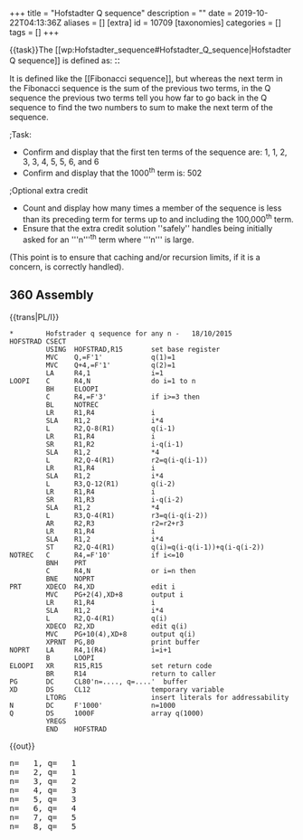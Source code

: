 +++
title = "Hofstadter Q sequence"
description = ""
date = 2019-10-22T04:13:36Z
aliases = []
[extra]
id = 10709
[taxonomies]
categories = []
tags = []
+++

{{task}}The [[wp:Hofstadter_sequence#Hofstadter_Q_sequence|Hofstadter Q sequence]] is defined as:
<big>
:: <math>\begin{align}
Q(1)&=Q(2)=1, \\
Q(n)&=Q\big(n-Q(n-1)\big)+Q\big(n-Q(n-2)\big), \quad n>2.
\end{align}</math>
</big>

It is defined like the [[Fibonacci sequence]], but whereas the next term in the Fibonacci sequence is the sum of the previous two terms, in the Q sequence the previous two terms tell you how far to go back in the Q sequence to find the two numbers to sum to make the next term of the sequence.


;Task:
* Confirm and display that the first ten terms of the sequence are: 1, 1, 2, 3, 3, 4, 5, 5, 6, and 6
* Confirm and display that the 1000<sup>th</sup> term is:   502


;Optional extra credit
* Count and display how many times a member of the sequence is less than its preceding term for terms up to and including the 100,000<sup>th</sup> term.
* Ensure that the extra credit solution   ''safely''   handles being initially asked for an '''n'''<sup>th</sup> term where   '''n'''   is large.

(This point is to ensure that caching and/or recursion limits, if it is a concern, is correctly handled).





## 360 Assembly

{{trans|PL/I}}

```360asm
*        Hofstrader q sequence for any n -   18/10/2015
HOFSTRAD CSECT
         USING  HOFSTRAD,R15       set base register
         MVC    Q,=F'1'            q(1)=1
         MVC    Q+4,=F'1'          q(2)=1
         LA     R4,1               i=1
LOOPI    C      R4,N               do i=1 to n
         BH     ELOOPI
         C      R4,=F'3'           if i>=3 then
         BL     NOTREC
         LR     R1,R4              i
         SLA    R1,2               i*4
         L      R2,Q-8(R1)         q(i-1)
         LR     R1,R4              i
         SR     R1,R2              i-q(i-1)
         SLA    R1,2               *4
         L      R2,Q-4(R1)         r2=q(i-q(i-1))
         LR     R1,R4              i
         SLA    R1,2               i*4
         L      R3,Q-12(R1)        q(i-2)
         LR     R1,R4              i
         SR     R1,R3              i-q(i-2)
         SLA    R1,2               *4
         L      R3,Q-4(R1)         r3=q(i-q(i-2))
         AR     R2,R3              r2=r2+r3
         LR     R1,R4              i
         SLA    R1,2               i*4
         ST     R2,Q-4(R1)         q(i)=q(i-q(i-1))+q(i-q(i-2))
NOTREC   C      R4,=F'10'          if i<=10
         BNH    PRT
         C      R4,N               or i=n then
         BNE    NOPRT
PRT      XDECO  R4,XD              edit i
         MVC    PG+2(4),XD+8       output i
         LR     R1,R4              i
         SLA    R1,2               i*4
         L      R2,Q-4(R1)         q(i)
         XDECO  R2,XD              edit q(i)
         MVC    PG+10(4),XD+8      output q(i)
         XPRNT  PG,80              print buffer
NOPRT    LA     R4,1(R4)           i=i+1
         B      LOOPI
ELOOPI   XR     R15,R15            set return code
         BR     R14                return to caller
PG       DC     CL80'n=...., q=....'  buffer
XD       DS     CL12               temporary variable
         LTORG                     insert literals for addressability
N        DC     F'1000'            n=1000
Q        DS     1000F              array q(1000)
         YREGS
         END    HOFSTRAD
```

{{out}}
<pre style="height:16ex">
n=   1, q=   1
n=   2, q=   1
n=   3, q=   2
n=   4, q=   3
n=   5, q=   3
n=   6, q=   4
n=   7, q=   5
n=   8, q=   5
n=   9, q=   6
n=  10, q=   6
n=1000, q= 502

```



## Ada


```Ada
with Ada.Text_IO;

procedure Hofstadter_Q_Sequence is

   type Callback is access procedure(N: Positive);

   procedure Q(First, Last: Positive; Q_Proc: Callback) is
   -- calls Q_Proc(Q(First)); Q_Proc(Q(First+1)); ... Q_Proc(Q(Last));
   -- precondition: Last > 2

      Q_Store: array(1 .. Last) of Natural := (1 => 1, 2 => 1, others => 0);
      -- "global" array to store the Q(I)
      -- if Q_Store(I)=0, we compute Q(I) and update Q_Store(I)
      -- else we already know Q(I) = Q_Store(I)

      function Q(N: Positive) return Positive is
      begin
         if Q_Store(N) = 0 then
            Q_Store(N) := Q(N - Q(N-1)) + Q(N-Q(N-2));
         end if;
         return Q_Store(N);
      end Q;

   begin
      for I in First .. Last loop
         Q_Proc(Q(I));
      end loop;
   end Q;

   procedure Print(P: Positive) is
   begin
      Ada.Text_IO.Put(Positive'Image(P));
   end Print;

   Decrease_Counter: Natural := 0;
   Previous_Value: Positive := 1;

   procedure Decrease_Count(P: Positive) is
   begin
      if P < Previous_Value then
         Decrease_Counter := Decrease_Counter + 1;
      end if;
      Previous_Value := P;
   end Decrease_Count;

begin
   Q(1, 10, Print'Access);
   -- the first ten terms of the sequence are: 1, 1, 2, 3, 3, 4, 5, 5, 6, and 6
   Ada.Text_IO.New_Line;

   Q(1000, 1000,  Print'Access);
   -- the 1000'th term is: 502
   Ada.Text_IO.New_Line;

   Q(2, 100_000, Decrease_Count'Access);
   Ada.Text_IO.Put_Line(Integer'Image(Decrease_Counter));
   -- how many times a member of the sequence is less than its preceding term
   -- for terms up to and including the 100,000'th term
end Hofstadter_Q_Sequence;
```


{{out}}

```txt
 1 1 2 3 3 4 5 5 6 6
 502
 49798
```



## ALGOL 68

{{trans|C}} Note: This specimen retains the original [[Hofstadter_Q_sequence#C|C]] coding style.
{{works with|ALGOL 68|Revision 1 - no extension to language used.}}
{{works with|ALGOL 68G|Any - tested with release [http://sourceforge.net/projects/algol68/files/algol68g/algol68g-2.3.5 algol68g-2.3.5].}}
{{wont work with|ELLA ALGOL 68|Any (with appropriate job cards) - tested with release [http://sourceforge.net/projects/algol68/files/algol68toc/algol68toc-1.8.8d/algol68toc-1.8-8d.fc9.i386.rpm/download 1.8-8d] - due to extensive use of '''format'''[ted] ''transput''.}}

'''File: Hofstadter_Q_sequence.a68'''
```algol68
#!/usr/local/bin/a68g --script #

INT n = 100000;
main:
(
        INT flip;
        [n]INT q;

        q[1] := q[2] := 1;

        FOR i FROM 3 TO n DO
                q[i] := q[i - q[i - 1]] + q[i - q[i - 2]] OD;

        FOR i TO 10 DO
                printf(($g(0)$, q[i], $b(l,x)$, i = 10)) OD;

        printf(($g(0)l$, q[1000]));

        flip := 0;
        FOR i TO n-1 DO
                flip +:= ABS (q[i] > q[i + 1]) OD;

        printf(($"flips: "g(0)l$, flip))
)
```

{{out}}

```txt

1 1 2 3 3 4 5 5 6 6
502
flips: 49798

```



## APL



```APL
∇ Q_sequence;seq;size
    size←100000
    seq←{⍵,+/⍵[(1+⍴⍵)-¯2↑⍵]}⍣(size-2)⊢1 1

    ⎕←'The first 10 terms are:', seq[⍳10]
    ⎕←'The 1000th term is:', seq[1000]
    ⎕←(+/ 2>/seq),'terms were preceded by a larger term.'
∇
```


{{out}}


```txt

The first 10 terms are: 1 1 2 3 3 4 5 5 6 6
The 1000th term is: 502
49798 terms were preceded by a larger term.

```



## AutoHotkey


```AutoHotkey
SetBatchLines, -1
Q := HofsQSeq(100000)

Loop, 10
	Out .= Q[A_Index] ", "

MsgBox, % "First ten:`t" Out "`n"
	. "1000th:`t`t" Q[1000] "`n"
	. "Flips:`t`t" Q.flips

HofsQSeq(n) {
	Q := {1: 1, 2: 1, "flips": 0}
	Loop, % n - 2 {
		i := A_Index + 2
		,	Q[i] := Q[i - Q[i - 1]] + Q[i - Q[A_Index]]
		if (Q[i] < Q[i - 1])
			Q.flips++
	}
	return Q
}
```

{{out}}

```txt
First ten:	1, 1, 2, 3, 3, 4, 5, 5, 6, 6,
1000th:		502
Flips:		49798
```



## AWK


```awk
#!/usr/bin/awk -f
BEGIN {
  N = 100000
  print "Q-sequence(1..10) : " Qsequence(10)
  Qsequence(N,Q)
  print "1000th number of Q sequence : " Q[1000]
  for (n=2; n<=N; n++) {
	if (Q[n]<Q[n-1]) NN++
  }
  print "number of Q(n)<Q(n+1) for n<=100000 : " NN
}

function Qsequence(N,Q) {
  Q[1] = 1
  Q[2] = 1
  seq = "1 1"
  for (n=3; n<=N; n++) {
    Q[n] = Q[n-Q[n-1]]+Q[n-Q[n-2]]
    seq = seq" "Q[n]
  }
  return seq
}
```



```txt
Q-sequence(1..10) : 1 1 2 3 3 4 5 5 6 6
1000th number of Q sequence : 502
number of Q(n)<Q(n+1) for n<=100000 : 49798
```



## BASIC256

{{trans|FreeBASIC}}

```BASIC256

limite = 100000
dim Q[limite+1]
cont = 0
Q[1] = 1
Q[2] = 1
for i = 3 to limite
	Q[i] = Q[i-Q[i-1]] + Q[i-Q[i-2]]
	if Q[i] < Q[i-1] then cont += 1
next i

print "Primeros 10 términos: ";
for i = 1 to 10
	print Q[i] + " ";
next i

print "Término número 1000:  "; Q[1000]
print "Términos menores que los anteriores: "; cont

```

{{out}}

```txt

Igual que la entrada de FreeBASIC.

```



## BBC BASIC


```bbcbasic
      PRINT "First 10 terms of Q = " ;
      FOR i% = 1 TO 10 : PRINT ;FNq(i%, c%) " "; : NEXT : PRINT
      PRINT "1000th term = " ; FNq(1000, c%)
      PRINT "100000th term = " ; FNq(100000, c%)
      PRINT "Term is less than preceding term " ; c% " times"
      END

      DEF FNq(n%, RETURN c%)
      LOCAL i%,q%()
      IF n% < 3 THEN = 1 ELSE IF n% = 3 THEN = 2
      DIM q%(n%)
      q%(1) = 1 : q%(2) = 1 : q%(3) = 2
      c% = 0
      FOR i% = 3 TO n%
        q%(i%) = q%(i% - q%(i%-1)) + q%(i% - q%(i%-2))
        IF q%(i%) < q%(i%-1) THEN c% += 1
      NEXT
      = q%(n%)
```

{{out}}

```txt

First 10 terms of Q = 1 1 2 3 3 4 5 5 6 6
1000th term = 502
100000th term = 48157
Term is less than preceding term 49798 times

```



## Bracmat


```bracmat
( 0:?memocells
& tbl$(memo,!memocells+1) { allocate array }
& ( Q
  =
    .   !arg:(1|2)&1
      |   !arg:>2
        & (   !arg:>!memocells:?memocells               { Array is too small. }
            & tbl$(memo,!memocells+1)        { Let array grow to needed size. }
          |                                         { Array is not too small. }
          )
        & ( !(!arg$memo):>0 { Set index to !arg. Return value at index if > 0 }
          |   Q$(!arg+-1*Q$(!arg+-1))+Q$(!arg+-1*Q$(!arg+-2))
            : ?(!arg$?memo)      { Set index to !arg. Store value just found. }
          )
  )
& 0:?i
&   whl
  ' (1+!i:~>10:?i&put$(str$(Q$!i " ")))
& put$\n
& whl'(1+!i:~>1000:?i&Q$!i)
& out$(Q$1000)
& 0:?previous:?lessThan:?i
&   whl
  ' ( 1+!i:~>100000:?i
    &   Q$!i
      : ( <!previous&1+!lessThan:?lessThan
        | ?
        )
      : ?previous
    )
& out$!lessThan
);
```

Output:

```txt
1 1 2 3 3 4 5 5 6 6
502
49798
```



## C


```c
#include <stdio.h>
#include <stdlib.h>

#define N 100000
int main()
{
	int i, flip, *q = (int*)malloc(sizeof(int) * N) - 1;

	q[1] = q[2] = 1;

	for (i = 3; i <= N; i++)
		q[i] = q[i - q[i - 1]] + q[i - q[i - 2]];

	for (i = 1; i <= 10; i++)
		printf("%d%c", q[i], i == 10 ? '\n' : ' ');

	printf("%d\n", q[1000]);

	for (flip = 0, i = 1; i < N; i++)
		flip += q[i] > q[i + 1];

	printf("flips: %d\n", flip);
	return 0;
}
```

{{out}}

```txt
1 1 2 3 3 4 5 5 6 6
502
flips: 49798

```



## C++

solution modeled after Perl solution


```cpp
#include <iostream>

int main() {
   const int size = 100000;
   int hofstadters[size] = { 1, 1 };
   for (int i = 3 ; i < size; i++)
      hofstadters[ i - 1 ] = hofstadters[ i - 1 - hofstadters[ i - 1 - 1 ]] +
                             hofstadters[ i - 1 - hofstadters[ i - 2 - 1 ]];
   std::cout << "The first 10 numbers are: ";
   for (int i = 0; i < 10; i++)
      std::cout << hofstadters[ i ] << ' ';
   std::cout << std::endl << "The 1000'th term is " << hofstadters[ 999 ] << " !" << std::endl;
   int less_than_preceding = 0;
   for (int i = 0; i < size - 1; i++)
      if (hofstadters[ i + 1 ] < hofstadters[ i ])
	     less_than_preceding++;
   std::cout << "In array of size: " << size << ", ";
   std::cout << less_than_preceding << " times a number was preceded by a greater number!" << std::endl;
   return 0;
}
```

{{out}}

```txt
The first 10 numbers are: 1 1 2 3 3 4 5 5 6 6
The 1000'th term is 502 !
In array of size: 100000, 49798 times a number was preceded by a greater number!
```



## C sharp



```C sharp
using System;
using System.Collections.Generic;

namespace HofstadterQSequence
{
    class Program
    {
        // Initialize the dictionary with the first two indices filled.
        private static readonly Dictionary<int, int> QList = new Dictionary<int, int>
                                                                 {
                                                                     {1, 1},
                                                                     {2, 1}
                                                                 };

        private static void Main()
        {
            int lessThanLast = 0;
                /* Initialize our variable that holds the number of times
                                   * a member of the sequence was less than its preceding term. */

            for (int n = 1; n <= 100000; n++)
            {
                int q = Q(n); // Get Q(n).

                if (n > 1 && QList[n - 1] > q) // If Q(n) is less than Q(n - 1),
                    lessThanLast++;            // then add to the counter.

                if (n > 10 && n != 1000) continue; /* If n is greater than 10 and not 1000,
                                                    * the rest of the code in the loop does not apply,
                                                    * and it will be skipped. */

                if (!Confirm(n, q)) // Confirm Q(n) is correct.
                    throw new Exception(string.Format("Invalid result: Q({0}) != {1}", n, q));

                Console.WriteLine("Q({0}) = {1}", n, q); // Write Q(n) to the console.
            }

            Console.WriteLine("Number of times a member of the sequence was less than its preceding term: {0}.",
                              lessThanLast);
        }

        private static bool Confirm(int n, int value)
        {
            if (n <= 10)
                return new[] {1, 1, 2, 3, 3, 4, 5, 5, 6, 6}[n - 1] == value;
            if (n == 1000)
                return 502 == value;
            throw new ArgumentException("Invalid index.", "n");
        }

        private static int Q(int n)
        {
            int q;

            if (!QList.TryGetValue(n, out q)) // Try to get Q(n) from the dictionary.
            {
                q = Q(n - Q(n - 1)) + Q(n - Q(n - 2)); // If it's not available, then calculate it.
                QList.Add(n, q); // Add it to the dictionary.
            }

            return q;
        }
    }
}
```


{{out}}

```txt
Q(1) = 1
Q(2) = 1
Q(3) = 2
Q(4) = 3
Q(5) = 3
Q(6) = 4
Q(7) = 5
Q(8) = 5
Q(9) = 6
Q(10) = 6
Q(1000) = 502
Number of times a member of the sequence was less than its preceding term: 49798.
```



## Clojure

The ''qs'' function, given the initial subsequence of Q of length ''n'', produces the initial subsequence of length ''n+1''.
The subsequences are vectors for efficient indexing.
''qfirst'' iterates ''qs'' so the nth iteration is Q{1..n].

```clojure
(defn qs [q]
  (let [n (count q)]
    (condp = n
      0 [1]
      1 [1 1]
      (conj q (+ (q (- n (q (- n 1))))
                 (q (- n (q (- n 2)))))))))

(defn qfirst [n] (-> (iterate qs []) (nth n)))

(println "first 10:" (qfirst 10))
(println "1000th:" (last (qfirst 1000)))
(println "extra credit:" (->> (qfirst 100000) (partition 2 1) (filter #(apply > %)) count))
```

{{out}}
<lang>first 10: [1 1 2 3 3 4 5 5 6 6]
1000th: 502
extra credit: 49798
```



## CoffeeScript

{{trans|JavaScript}}

```coffeescript
hofstadterQ = do ->
  memo = [ 1 ,1, 1]
  Q = (n) ->
    result = memo[n]
    if typeof result != 'number'
      result = memo[n] = Q(n - Q(n - 1)) + Q(n - Q(n - 2))
    result

# some results:
console.log 'Q(' + i + ') = ' + hofstadterQ(i) for i in [1..10]
console.log 'Q(1000) = ' + hofstadterQ(1000)
```

{{out}}

```txt
Q(1) = 1
Q(2) = 1
Q(3) = 2
Q(4) = 3
Q(5) = 3
Q(6) = 4
Q(7) = 5
Q(8) = 5
Q(9) = 6
Q(10) = 6
Q(1000) = 502
```



## Common Lisp


```lisp
(defparameter *mm* (make-hash-table :test #'equal))

;;; generic memoization macro
(defmacro defun-memoize (f (&rest args) &body body)
  (defmacro hash () `(gethash (cons ',f (list ,@args)) *mm*))
  (let ((h (gensym)))
    `(defun ,f (,@args)
       (let ((,h (hash)))
	 (if ,h ,h
	   (setf (hash) (progn ,@body)))))))

;;; def q
(defun-memoize q (n)
  (if (<= n 2) 1
    (+ (q (- n (q (- n 1))))
       (q (- n (q (- n 2)))))))

;;; test
(format t "First of Q: ~a~%Q(1000): ~a~%Bumps up to 100000: ~a~%"
	(loop for i from 1 to 10 collect (q i))
	(q 1000)
	(loop with c = 0 with last-q = (q 1)
	      for i from 2 to 100000
	      do (let ((next-q (q i)))
		   (if (< next-q last-q) (incf c))
		   (setf last-q next-q))
	      finally (return c)))
```

{{out}}

```txt
First of Q: (1 1 2 3 3 4 5 5 6 6)
Q(1000): 502
Bumps up to 100000: 49798
```


Although the above definition of <code>q</code> is more general, for this specific problem the following is faster:
```lisp
(let ((cc (make-array 3 :element-type 'integer
		        :initial-element 1
			:adjustable t
			:fill-pointer 3)))
      (defun q (n)
	(when (>= n (length cc))
	  (loop for i from (length cc) below n do (q i))
	  (vector-push-extend
	    (+ (aref cc (- n (aref cc (- n 1))))
	       (aref cc (- n (aref cc (- n 2)))))
	    cc))
	(aref cc n)))
```



## D


```d
import std.stdio, std.algorithm, std.functional, std.range;

int Q(in int n) nothrow
in {
    assert(n > 0);
} body {
    alias mQ = memoize!Q;
    if (n == 1 || n == 2)
        return 1;
    else
        return mQ(n - mQ(n - 1)) + mQ(n - mQ(n - 2));
}

void main() {
    writeln("Q(n) for n = [1..10] is: ", iota(1, 11).map!Q);
    writeln("Q(1000) = ", Q(1000));
    writefln("Q(i) is less than Q(i-1) for i [2..100_000] %d times.",
             iota(2, 100_001).count!(i => Q(i) < Q(i - 1)));
}

```

{{out}}

```txt
Q(n) for n = [1..10] is: [1, 1, 2, 3, 3, 4, 5, 5, 6, 6]
Q(1000) = 502
Q(i) is less than Q(i-1) for i [2..100_000] 49798 times.

```



### Faster Version

{{trans|Python}}
Same output.

```d
import std.stdio, std.algorithm, std.range, std.array;

uint Q(in int n) nothrow
in {
    assert(n > 0);
} body {
    __gshared static Appender!(int[]) s = [0, 1, 1];

    foreach (immutable i; s.data.length .. n + 1)
        s ~= s.data[i - s.data[i - 1]] + s.data[i - s.data[i - 2]];
    return s.data[n];
}

void main() {
    writeln("Q(n) for n = [1..10] is: ", iota(1, 11).map!Q);
    writeln("Q(1000) = ", Q(1000));
    writefln("Q(i) is less than Q(i-1) for i [2..100_000] %d times.",
             iota(2, 100_001).count!(i => Q(i) < Q(i - 1)));
}

```



### Even Faster Version

This code is here to show that you don't have to use all fancy features of D. Straightforward simple code is often clearer, and faster.


```d

import std.stdio;

int[100_000] Q;

void main() {
	Q[0] = 1;
	Q[1] = 1;

	for (int i = 2; i < 100_000; i++)
	{
		Q[i] = Q[i - Q[i - 1]] + Q[i - Q[i - 2]];
	}

	write("Q(1..10) : ");
	for (int i = 0; i < 10; i++)
	{
		write(" ", Q[i]);
	}
	writeln;

	write("Q(1000) : ");
	writeln(Q[999]);

	int lt = 0;
	for (int i = 1; i < 100_000; i++)
	{
		if( Q[i-1] > Q[i] ) lt++;
	}

	writefln("Q(i) is less than Q(i-1) for i [2..100_000] %d times.", lt);
}

```



## Dart

Naive version using only recursion (Q(1000) fails due to browser script runtime restrictions)

```dart
int Q(int n) => n>2 ? Q(n-Q(n-1))+Q(n-Q(n-2)) : 1;

main() {
  for(int i=1;i<=10;i++) {
    print("Q($i)=${Q(i)}");
  }
  print("Q(1000)=${Q(1000)}");
}
```


Version featuring caching.

```dart
class Q {
  Map<int,int> _table;

  Q() {
    _table=new Map<int,int>();
    _table[1]=1;
    _table[2]=1;
  }

  int q(int n) {
    // if the cache is not filled until n-1, fill it starting with the lowest entries first
    // this avoids doing a recursion from n to 2 (e.g. if you call q(1000000) first)
    // this doesn't happen in the  tasks calls since the cache is filled ascending
    if(_table[n-1]==null) {
      for(int i=_table.length;i<n;i++) {
		q(i);
	  }
    }
    if(_table[n]==null) {
      _table[n]=q(n-q(n-1))+q(n-q(n-2));
    }

    return _table[n];
  }
}

main() {
  Q q=new Q();

  for(int i=1;i<=10;i++) {
    print("Q($i)=${q.q(i)}");
  }
  print("Q(1000)=${q.q(1000)}");

  int count=0;
  for(int i=2;i<=100000;i++) {
    if(q.q(i)<q.q(i-1)) {
      count++;
    }
  }
  print("value is smaller than previous $count times");
}
```

{{out}}

```txt
Q(1)=1
Q(2)=1
Q(3)=2
Q(4)=3
Q(5)=3
Q(6)=4
Q(7)=5
Q(8)=5
Q(9)=6
Q(10)=6
Q(1000)=502
value is smaller than previous 49798 times
```


If the maximum number is known, filling an array is probably the fastest solution.

```dart
main() {
  List<int> q=new List<int>(100001);
  q[1]=q[2]=1;

  int count=0;
  for(int i=3;i<q.length;i++) {
    q[i]=q[i-q[i-1]]+q[i-q[i-2]];
    if(q[i]<q[i-1]) {
      count++;
    }
  }
  for(int i=1;i<=10;i++) {
    print("Q($i)=${q[i]}");
  }
  print("Q(1000)=${q[1000]}");
  print("value is smaller than previous $count times");
}
```



## EchoLisp


```scheme

(define RECURSE_BUMP 500) ;; minimum of chrome:500 safari:1000 firefox:2000

;; count flips
(define (flips N)
	(for/sum ((n (in-range 2 (1+ N))))
	#:when (< (Q n) (Q (1- n)))  1))

(cache-size 120000)
(define (Q n)
	;; prevent browser stack overflow at low-cost
	(when (zero? (modulo n RECURSE_BUMP)) (for ((i (in-range 0 n RECURSE_BUMP ))) (Q i)))
	(+ (Q (- n (Q (1- n)))) (Q (- n (Q (- n 2))))))
(remember 'Q #(1 1 1)) ;; memoize and init


;; first call : check stack OK
(Q 100000) → 48157

(for ((i 11)) (write (Q i)))
1 1 1 2 3 3 4 5 5 6 6

(Q 1000)  → 502
(flips 100000) → 49798

```



## Eiffel


```Eiffel

class
	APPLICATION

create
	make

feature

	make
			-- Test output of the feature hofstadter_q_sequence.
		local
			count, i: INTEGER
			test: ARRAY [INTEGER]
		do
			io.put_string ("%NFirst ten numbers: %N")
			test := hofstadter_q_sequence (10)
			across
				test as ar
			loop
				io.put_string (ar.item.out + "%T")
			end
			test := hofstadter_q_sequence (100000)
			io.put_string ("1000th:%N")
			io.put_integer (test [1000])
			io.put_string ("%NNumber of Flips:%N")
			from
				i := 2
			until
				i > 100000
			loop
				if test [i] < test [i - 1] then
					count := count + 1
				end
				i := i + 1
			end
			io.put_integer (count)
		end

	hofstadter_q_sequence (lim: INTEGER): ARRAY [INTEGER]
			-- Hofstadter Q Sequence up to 'lim'.
		require
			lim_positive: lim > 0
		local
			q: ARRAY [INTEGER]
			i: INTEGER
		do
			create Result.make_filled (1, 1, lim)
			Result [1] := 1
			Result [2] := 1
			from
				i := 3
			until
				i > lim
			loop
				Result [i] := Result [i - Result [i - 1]] + Result [i - Result [i - 2]]
				i := i + 1
			end
		end

end


```

{{out}}

```txt

First ten numbers:
1 1 2 3 3 4 5 5 6 6
1000th:
502
Number of Flips:
49798

```



## Elixir

{{trans|Erlang}}
changed collection (Erlang array => Map)

```elixir
defmodule Hofstadter do
  defp flip(v2, v1) when v1 > v2, do: 1
  defp flip(_v2, _v1), do: 0

  defp list_terms(max, n, acc), do: Enum.map_join(n..max, ", ", &acc[&1])

  defp hofstadter(n, n, acc, flips) do
    IO.puts "The first ten terms are: #{list_terms(10, 1, acc)}"
    IO.puts "The 1000'th term is #{acc[1000]}"
    IO.puts "Number of flips: #{flips}"
  end
  defp hofstadter(max, n, acc, flips) do
    qn1 = acc[n-1]
    qn = acc[n - qn1] + acc[n - acc[n-2]]
    hofstadter(max, n+1, Map.put(acc, n, qn), flips + flip(qn, qn1))
  end

  def main(max \\ 100_000) do
    acc = %{1 => 1, 2 => 1}
    hofstadter(max+1, 3, acc, 0)
  end
end

Hofstadter.main
```


{{out}}

```txt

The first ten terms are: 1, 1, 2, 3, 3, 4, 5, 5, 6, 6
The 1000'th term is 502
Number of flips: 49798

```



## Erlang


```erlang
%% @author Jan Willem Luiten <jwl@secondmove.com>
%% Hofstadter Q Sequence for Rosetta Code

-module(hofstadter).
-export([main/0]).
-define(MAX, 100000).

flip(V2, V1) when V1 > V2 -> 1;
flip(_V2, _V1) -> 0.

list_terms(N, N, Acc) ->
	io:format("~w~n", [array:get(N, Acc)]);
list_terms(Max, N, Acc) ->
	io:format("~w, ", [array:get(N, Acc)]),
	list_terms(Max, N+1, Acc).

hofstadter(N, N, Acc, Flips) ->
	io:format("The first ten terms are: "),
	list_terms(9, 0, Acc),
	io:format("The 1000'th term is ~w~n", [array:get(999, Acc)]),
	io:format("Number of flips: ~w~n", [Flips]);
hofstadter(Max, N, Acc, Flips) ->
	Qn1 = array:get(N-1, Acc),
	Qn = array:get(N - Qn1, Acc) + array:get(N - array:get(N-2, Acc), Acc),
	hofstadter(Max, N+1, array:set(N, Qn, Acc), Flips + flip(Qn, Qn1)).

main() ->
	Tmp = array:set(0, 1, array:new(?MAX)),
	Acc = array:set(1, 1, Tmp),
	hofstadter(?MAX, 2, Acc, 0).

```

{{out}}

```txt

The first ten terms are: 1, 1, 2, 3, 3, 4, 5, 5, 6, 6
The 1000'th term is 502
Number of flips: 49798

```



## ERRE

{{output|ERRE}}

```ERRE

PROGRAM HOFSTADER_Q

!
! for rosettacode.org
!

DIM Q%[10000]

PROCEDURE QSEQUENCE(Q,FLAG%->SEQ$)
! if FLAG% is true accumulate sequence in SEQ$
! (attention to string var lenght=255)
! otherwise calculate values in Q%[] only

  LOCAL N
  Q%[1]=1
  Q%[2]=1
  SEQ$="1 1"
  IF NOT FLAG% THEN Q=NUM END IF
  FOR N=3 TO Q DO
    Q%[N]=Q%[N-Q%[N-1]]+Q%[N-Q%[N-2]]
    IF FLAG% THEN SEQ$=SEQ$+STR$(Q%[N]) END IF
  END FOR
END PROCEDURE

BEGIN
  NUM=10000
  QSEQUENCE(10,TRUE->SEQ$)
  PRINT("Q-sequence(1..10) : ";SEQ$)
  QSEQUENCE(1000,FALSE->SEQ$)
  PRINT("1000th number of Q sequence : ";Q%[1000])
  FOR N=2 TO NUM DO
    IF Q%[N]<Q%[N-1] THEN NN+=1 END IF
  END FOR
  PRINT("Number of Q(n)<Q(n+1) for n<=10000 : ";NN)
END PROGRAM

```

Note: The extra credit was limited to 10000 because memory addressable range is limited to 64K.
If you want to implement extra credit for 100,000 you must use external file for array Q%[].

=={{header|F_Sharp|F#}}==

```fsharp
let memoize f =
    let cache = System.Collections.Generic.Dictionary<_,_>()
    fun x ->
        match cache.TryGetValue(x) with
        | (true, v) -> v
        | (_, _) ->
            let v = f x
            cache.[x] <- v
            v

let rec q = memoize (fun i ->
    if i < 3I then 1I
    else q (i - q (i - 1I)) + q (i - q(i - 2I)))

printf "q(1 .. 10) ="; List.iter (q >> (printf " %A")) [1I .. 10I]
printfn ""
printfn "q(1000) = %A" (q 1000I)
printfn "descents(100000) = %A" (Seq.sum  (Seq.init 100000 (fun i -> if q(bigint(i)) > q(bigint(i+1)) then 1 else 0)))
```

{{out}}

```txt
q(1 .. 10) = 1 1 2 3 3 4 5 5 6 6
q(1000) = 502
descents(100000) = 49798
```



## Factor

We define a method next that takes a sequence of the first n Q values and appends the next one to it. Then we perform it 1000 times on <code>{ 1 1 }</code> and show the first 10 and 999th (because the list is zero-indexed) elements.

```factor
( scratchpad ) : next ( seq -- newseq )
dup 2 tail* over length [ swap - ] curry map
[ dupd swap nth ] map 0 [ + ] reduce suffix ;

( scratchpad ) { 1 1 } 1000 [ next ] times  dup 10 head .  999 swap nth .
{ 1 1 2 3 3 4 5 5 6 6 }
502
```


=={{header|Fōrmulæ}}==

In [https://wiki.formulae.org/Hofstadter_Q_sequence this] page you can see the solution of this task.

Fōrmulæ programs are not textual, visualization/edition of programs is done showing/manipulating structures but not text ([http://wiki.formulae.org/Editing_F%C5%8Drmul%C3%A6_expressions more info]). Moreover, there can be multiple visual representations of the same program. Even though it is possible to have textual representation &mdash;i.e. XML, JSON&mdash; they are intended for transportation effects more than visualization and edition.

The option to show Fōrmulæ programs and their results is showing images. Unfortunately images cannot be uploaded in Rosetta Code.


## Fortran

The latter-day function COUNT(''logical expression'') could easily be replaced by a simple test-and-count in the DO-loop preparing the array. One hopes that the compiler produces sensible code rather than creating an auxiliary array of boolean results then counting the ''true'' values. Rather more clunky is the need to employ odd structure for the input loop so as to handle possible bad input (text, rather than a valid number, for example) and who knows, end-of-file might happen also.


```Fortran

Calculate the Hofstadter Q-sequence, using a big array rather than recursion.
      INTEGER ENUFF
      PARAMETER (ENUFF = 100000)
      INTEGER Q(ENUFF)	!Lots of memory these days.

      Q(1) = 1		!Initial values as per the definition.
      Q(2) = 1
      Q(3:) = -123456789!This will surely cause trouble!
      DO I = 3,ENUFF	!For values beyond the second,
        Q(I) = Q(I - Q(I - 1)) + Q(I - Q(I - 2))	!Reach back according to the last two values.
      END DO
Cast forth results as per the specification.
      WRITE (6,1) Q(1:10)		!Should be 1 1 2 3 3 4 5 5 6 6...
    1 FORMAT ("First ten values:",10I2)	!Known to be one-digit numbers.
      WRITE (6,*) "Q(1000) =",Q(1000)	!Should be 502.
      WRITE (6,3) ENUFF,COUNT(Q(2:ENUFF) < Q(1:ENUFF - 1))	!Please don't create a temporary array!
    3 FORMAT ("Count of those elements 2:",I0,
     1 " which are less than their predecessor: ",I0)	!Should be 49798.
Curry favour by allowing enquiries.
   10 WRITE (6,11) ENUFF
   11 FORMAT ("Nominate an index (in 1:",I0,"): ",$)	!Obviously, the $ says don't start a new line.
      READ (5,*,END = 999, ERR = 999) I	!Ask for a number, with precautions.
      IF (I.GT.0 .AND. I.LE.ENUFF) THEN	!A good number, but, within range?
        WRITE (6,12) I,Q(I)		!Yes. Reveal the requested value.
   12   FORMAT ("Q(",I0,") = ",I0)	!This should do.
        GO TO 10			!And ask again.
      END IF		! WHILE read(5,*) i & i > 0 & i < enuff DO write(6,*) "Q(",i,")=",Q(i);
Closedown.
  999 WRITE (6,*) "Bye."
      END

```


Output:

```txt

First ten values: 1 1 2 3 3 4 5 5 6 6
 Q(1000) =         502
Count of those elements 2:100000 which are less than their predecessor: 49798
Nominate an index (in 1:100000): 100000
Q(100000) = 48157
Nominate an index (in 1:100000): 0
 Bye.

```



## FreeBASIC


```freebasic

Const limite = 100000

Dim As Long Q(limite), i, cont = 0

Q(1) = 1
Q(2) = 1
For i = 3 To limite
    Q(i) = Q(i-Q(i-1)) + Q(i-Q(i-2))
    If Q(i) < Q(i-1) Then cont += 1
Next i

Print "Primeros 10 terminos:  ";
For i = 1 To 10
    Print Q(i) &" ";
Next i
Print

Print "Termino numero 1000:  "; Q(1000)

Print "Terminos menores que los anteriores: " &cont
End

```

{{out}}

```txt

Primeros 10 terminos:  1 1 2 3 3 4 5 5 6 6
Termino numero 1000:   502
Terminos menores que los anteriores: 49798

```



## Go

Sure there are ways that run faster or handle larger numbers; for the task though, maps and recursion work just fine.

```go
package main

import "fmt"

var m map[int]int

func initMap() {
    m = make(map[int]int)
    m[1] = 1
    m[2] = 1
}

func q(n int) (r int) {
    if r = m[n]; r == 0 {
        r = q(n-q(n-1)) + q(n-q(n-2))
        m[n] = r
    }
    return
}

func main() {
    initMap()
    // task
    for n := 1; n <= 10; n++ {
        showQ(n)
    }
    // task
    showQ(1000)
    // extra credit
    count, p := 0, 1
    for n := 2; n <= 1e5; n++ {
        qn := q(n)
        if qn < p {
            count++
        }
        p = qn
    }
    fmt.Println("count:", count)
    // extra credit
    initMap()
    showQ(1e6)
}

func showQ(n int) {
    fmt.Printf("Q(%d) = %d\n", n, q(n))
}
```

{{out}}

```txt

Q(1) = 1
Q(2) = 1
Q(3) = 2
Q(4) = 3
Q(5) = 3
Q(6) = 4
Q(7) = 5
Q(8) = 5
Q(9) = 6
Q(10) = 6
Q(1000) = 502
count: 49798
Q(1000000) = 512066

```



## Haskell


The basic task:


```Haskell
qSequence = tail qq where
  qq = 0 : 1 : 1 : map g [3..]
  g n = qq !! (n - qq !! (n-1)) + qq !! (n - qq !! (n-2))

-- Output:
*Main> (take 10 qSequence, qSequence !! (1000-1))
([1,1,2,3,3,4,5,5,6,6],502)
(0.00 secs, 525044 bytes)
```


Extra credit task:


```Haskell
import Data.Array

qSequence n = arr
  where
     arr = listArray (1,n) $ 1:1: map g [3..n]
     g i = arr!(i - arr!(i-1)) +
           arr!(i - arr!(i-2))

gradualth m k arr                         -- gradually precalculate m-th item
        | m <= v = pre `seq` arr!m        --   in steps of k
  where                                   --     to prevent STACK OVERFLOW
    pre = foldl1 (\a b-> a `seq` arr!b) [u,u+k..m]
    (u,v) = bounds arr

qSeqTest m n = let arr = qSequence $ max m n in
  ( take 10 . elems  $ arr                       -- 10 first items
  , gradualth m 10000 $ arr                      -- m-th item
  , length . filter (> 0)                       -- reversals in n items
     . _S (zipWith (-)) tail . take n . elems $ arr )

_S f g x = f x (g x)
```


{{out}}

```Haskell>Prelude Main
 qSeqTest 1000 100000    -- reversals in 100,000
([1,1,2,3,3,4,5,5,6,6],502,49798)
(0.09 secs, 18879708 bytes)

Prelude Main> qSeqTest 1000000 100000   -- 1,000,000-th item
([1,1,2,3,3,4,5,5,6,6],512066,49798)
(2.80 secs, 87559640 bytes)
```


Using a list (more or less) seemlessly backed up by a double resizing array:

```haskell
q = qq (listArray (1,2) [1,1]) 1 where
    qq ar n    = (arr!n) : qq arr (n+1) where
        l = snd (bounds ar)
        step n =arr!(n - (fromIntegral (arr!(n - 1)))) +
            arr!(n - (fromIntegral (arr!(n - 2))))
        arr :: Array Int Integer
        arr | n <= l = ar
            | otherwise = listArray (1, l*2)$
                ([ar!i | i <- [1..l]] ++
                 [step i | i <- [l+1..l*2]])

main = do
    putStr("first 10: "); print (take 10 q)
    putStr("1000-th:  "); print (q !! 999)
    putStr("flips: ")
    print $ length $ filter id $ take 100000 (zipWith (>) q (tail q))
```

{{out}}

```txt

first 10: [1,1,2,3,3,4,5,5,6,6]
1000-th:  502
flips: 49798

```


List backed up by a list of arrays, with nominal constant lookup time.  ''Somehow'' faster than the previous method.

```haskell
import Data.Array
import Data.Int (Int64)

q = qq [listArray (1,2) [1,1]] 1 where
    qq a n = seek aa n : qq aa (1 + n) where
        aa  | n <= l = a
            | otherwise = listArray (l+1,l*2) (take l $ drop 2 lst):a
            where
            l = snd (bounds $ head a)
            lst = seek a (l-1):seek a l:(ext lst (l+1))
            ext (q1:q2:qs) i = (g (i-q2) + g (i-q1)):ext (q2:qs) (1+i)
            g = seek aa
        seek (ar:ars) n
            | n >= fst (bounds ar) = ar ! n
            | otherwise = seek ars n

-- Only a perf test. Task can be done exactly the same as above
main = print $ sum qqq
    where
        qqq :: [Int64]
        qqq = map fromIntegral $ take 3000000 q
```


=={{header|Icon}} and {{header|Unicon}}==

```Icon
link printf

procedure main()

V := [1, 1, 2, 3, 3, 4, 5, 5, 6, 6]
every i := 1 to *V do
   if Q(i) ~= V[i] then stop("Assertion failure for position ",i)
printf("Q(1 to %d) - verified.\n",*V)

q := Q(n := 1000)
v := 502
printf("Q[%d]=%d - %s.\n",n,v,if q = v then "verified" else "failed")

invcount := 0
every i := 2 to (n := 100000) do
   if Q(i) < Q(i-1) then {
      printf("Q(%d)=%d < Q(%d)=%d\n",i,Q(i),i-1,Q(i-1))
      invcount +:= 1
      }
printf("There were %d inversions in Q up to %d\n",invcount,n)
end



procedure Q(n) #: Hofstader Q sequence
static S
initial S := [1,1]

if q := S[n] then return q
else {
   q := Q(n - Q(n - 1)) + Q(n - Q(n - 2))
   if *S = n - 1 then {
      put(S,q)
      return q
      }
   else
      runerr(500,n)
   }
end
```


{{libheader|Icon Programming Library}}
[http://www.cs.arizona.edu/icon/library/src/procs/printf.icn printf.icn provides formatting]

{{out}}

```txt
Q(1 to 10) - verified.
Q[1000]=502 - verified.
Q(16)=9 < Q(15)=10
Q(25)=14 < Q(24)=16
Q(32)=17 < Q(31)=20
Q(36)=19 < Q(35)=21
...
Q(99996)=48252 < Q(99995)=50276
Q(99999)=48456 < Q(99998)=50901
Q(100000)=48157 < Q(99999)=48456
There were 49798 inversions in Q up to 100000
```


=={{header|IS-BASIC}}==
<lang IS-BASIC>100 PROGRAM "QSequen.bas"
110 LET LIMIT=1000
120 NUMERIC Q(1 TO LIMIT)
130 LET Q(1),Q(2)=1
140 FOR I=3 TO LIMIT
150   LET Q(I)=Q(I-Q(I-1))+Q(I-Q(I-2))
160 NEXT
170 PRINT "First 10 terms:"
180 FOR I=1 TO 10
190   PRINT Q(I);
200 NEXT
210 PRINT :PRINT "Term 1000:";Q(1000)
```



## J

'''Solution''' (''bottom-up''):
```j
   Qs=:0 1 1
   Q=: verb define
     n=. >./,y
     while. n>:#Qs do.
       Qs=: Qs,+/(-_2{.Qs){Qs
     end.
     y{Qs
)
```


'''Solution''' (''top-down''):
```j
   Q=: 1:`(+&$:/@:- $:@-& 1 2)@.(>&2)"0 M.
```


'''Example''':
```j
   Q 1+i.10
1 1 2 3 3 4 5 5 6 6
   Q 1000
502
   +/2>/\ Q 1+i.100000
49798
```


'''Note''': The bottom-up solution uses iteration and doesn't risk failure due to recursion limits or cache overflows.  The top-down solution uses recursion, and likely hews closer to the spirit of the task.  While this latter uses memoization/caching, at some point it will still hit a recursion limit (depends on the environment; in mine, it barfs at N=4402).  We use the bottom up version for the extra credit part of this task (the expression which compares adjacent numbers and gave us the result 49798).

It happens to be that the bottom-up version is written in the "explicit" style of code and the top-down version is written in the "tacit" (aka "point-free") style.  This is incidental and it's possible to write bottom-up tacitly and/or top-down explicitly.

The top-down version may be interesting as an example of algebraic factorization of code: taking advantage of some unique function composition operations in J, it manages to only mention <tt>$:</tt> (aka recursion aka "Q") twice.


## Java

[[Category:Memoization]]{{works with|Java|1.5+}}
This example also counts the number of times each n is used as an argument up to 100000 and reports the one that was used the most.

```java5
import java.util.HashMap;
import java.util.Map;

public class HofQ {
	private static Map<Integer, Integer> q = new HashMap<Integer, Integer>(){{
		put(1, 1);
		put(2, 1);
	}};

	private static int[] nUses = new int[100001];//not part of the task

	public static int Q(int n){
		nUses[n]++;//not part of the task
		if(q.containsKey(n)){
			return q.get(n);
		}
		int ans = Q(n - Q(n - 1)) + Q(n - Q(n - 2));
		q.put(n, ans);
		return ans;
	}

	public static void main(String[] args){
		for(int i = 1; i <= 10; i++){
			System.out.println("Q(" + i + ") = " + Q(i));
		}
		int last = 6;//value for Q(10)
		int count = 0;
		for(int i = 11; i <= 100000; i++){
			int curr = Q(i);
			if(curr < last) count++;
			last = curr;
			if(i == 1000) System.out.println("Q(1000) = " + curr);
		}
		System.out.println("Q(i) is less than Q(i-1) for i <= 100000 " + count + " times");

		//Optional stuff below here
		int maxUses = 0, maxN = 0;
		for(int i = 1; i<nUses.length;i++){
			if(nUses[i] > maxUses){
				maxUses = nUses[i];
				maxN = i;
			}
		}
		System.out.println("Q(" + maxN + ") was called the most with " + maxUses + " calls");
	}
}
```

{{out}}

```txt
Q(1) = 1
Q(2) = 1
Q(3) = 2
Q(4) = 3
Q(5) = 3
Q(6) = 4
Q(7) = 5
Q(8) = 5
Q(9) = 6
Q(10) = 6
Q(1000) = 502
Q(i) is less than Q(i-1) for i <= 100000 49798 times
Q(44710) was called the most with 19 calls
```



## JavaScript


### ES5

Based on memoization example from 'JavaScript: The Good Parts'.

```JavaScript
var hofstadterQ = function() {
   var memo = [1,1,1];
   var Q    = function (n) {
      var result = memo[n];
      if (typeof result !== 'number') {
         result  = Q(n - Q(n-1)) + Q(n - Q(n-2));
         memo[n] = result;
      }
      return result;
   };
   return Q;
}();

for (var i = 1; i <=10; i += 1) {
   console.log('Q('+ i +') = ' + hofstadterQ(i));
}

console.log('Q(1000) = ' + hofstadterQ(1000));

```

{{out}}

```txt

Q(1) = 1
Q(2) = 1
Q(3) = 2
Q(4) = 3
Q(5) = 3
Q(6) = 4
Q(7) = 5
Q(8) = 5
Q(9) = 6
Q(10) = 6
Q(1000) = 502
```




### ES6

Memoising with the accumulator of a fold

```JavaScript
(() => {
    'use strict';

    // hofQSeq :: Int -> [Int]
    const hofQSeq = x =>
        x > 2 ? tail(foldl((Q, n) =>
            n < 3 ? Q : Q.concat(
                Q[n - Q[n - 1]] + Q[n - Q[n - 2]]
            ), [0, 1, 1],
            range(1, x))) : (x > 0 ? take(x, [1, 1]) : undefined);


    // GENERIC FUNCTIONS -------------------------------------------

    // foldl :: (b -> a -> b) -> b -> [a] -> b
    const foldl = (f, a, xs) => xs.reduce(f, a),

        // range :: Int -> Int -> [Int]
        range = (m, n) =>
            Array.from({
                length: Math.floor(n - m) + 1
            }, (_, i) => m + i),

        // tail :: [a] -> [a]
        tail = xs => xs.length ? xs.slice(1) : undefined,

        // last :: [a] -> a
        last = xs => xs.length ? xs.slice(-1)[0] : undefined,

        // Int -> [a] -> [a]
        take = (n, xs) => xs.slice(0, n);

    // TEST --------------------------------------------------------
    return {
        firstTen: hofQSeq(10),
        thousandth: last(hofQSeq(1000)),
        'Q<Q-1UpTo10E5': hofQSeq(100000)
            .reduce((a, x, i, xs) => x < xs[i - 1] ? a + 1 : a, 0)
    };
})();
```


{{Out}}

```JavaScript
{"firstTen":[1, 1, 2, 3, 3, 4, 5, 5, 6, 6],
 "thousandth":502,
 "Q<Q-1UpTo10E5":49798}
```



## jq

For the tasks related to evaluating Q(n) directy, a recursive implementation is used, firstly because the task requirements refer to "recursion limits", and secondly to demonstrate one way to handle a cache in a functional language.  To count the number of inversions, a non-recursive approach is used as it is faster and scales linearly.

For simplicity, we also define Q(0) = 1, so that the defining
formula also holds for n == 2, and so that we can cache Q(n) at the
n-th position of an array with index origin 0.

```jq

# For n>=2, Q(n) = Q(n - Q(n-1)) + Q(n - Q(n-2))
def Q:
  def Q(n):
    n as $n
    | (if . == null then [1,1,1] else . end) as $q
    | if $q[$n] != null then $q
      else
        $q | Q($n-1) as $q1
        | $q1 | Q($n-2) as $q2
        | $q2 | Q($n - $q2[$n - 1]) as $q3   # Q(n - Q(n-1))
        | $q3 | Q($n - $q3[$n - 2]) as $q4   # Q(n - Q(n-2))
        | ($q4[$n - $q4[$n-1]] + $q4[$n - $q4[$n -2]]) as $ans
        | $q4 | setpath( [$n]; $ans)
      end ;

  . as $n | null | Q($n) | .[$n];

# count the number of times Q(i) > Q(i+1) for 0 < i < n
def flips(n):
  (reduce range(3; n) as $n
    ([1,1,1]; . + [ .[$n - .[$n-1]] + .[$n - .[$n - 2 ]] ] )) as $q
  | reduce range(0; n) as $i
      (0; . + (if $q[$i] > $q[$i + 1] then 1 else 0 end)) ;

# The three tasks:
((range(0;11), 1000) | "Q(\(.)) = \( . | Q)"),

(100000 | "flips(\(.)) = \(flips(.))")
```


### Transcript


```bash

$ uname -a
Darwin Mac-mini 13.3.0 Darwin Kernel Version 13.3.0: Tue Jun  3 21:27:35 PDT 2014; root:xnu-2422.110.17~1/RELEASE_X86_64 x86_64
$ time jq -r -n -f hofstadter.jq
Q(0) = 1
Q(1) = 1
Q(2) = 1
Q(3) = 2
Q(4) = 3
Q(5) = 3
Q(6) = 4
Q(7) = 5
Q(8) = 5
Q(9) = 6
Q(10) = 6
Q(1000) = 502
flips(100000) = 49798

real	0m0.562s
user	0m0.541s
sys	0m0.011s
```



## Julia

The following implementation accepts an argument that is a single integer, an array of integers, or a range:

```julia
function hofstQseq(n, typerst::Type=Int)
    nmax = maximum(n)
    r = Vector{typerst}(nmax)
    r[1] = 1
    if nmax ≥ 2 r[2] = 1 end
    for i in 3:nmax
        r[i] = r[i - r[i - 1]] + r[i - r[i - 2]]
    end
    return r[n]
end

println("First ten elements of sequence: ", join(hofstQseq(1:10), ", "))
println("1000-th element: ", hofstQseq(1000))

```


{{out}}

```txt
First ten elements of sequence: 1, 1, 2, 3, 3, 4, 5, 5, 6, 6
1000-th element: 502
```


And we can also count the number of times a value is less than its predecessor by, for example:

```julia
seq = hofstQseq(1:100_000)
cnt = count(diff(seq) .< 0)
println("$cnt elements are less than the preceding one.")
```


{{out}}

```txt
49798 elements are less than the preceding one.
```


Since the implementation is non-recursive, there is no issue with recursion limits.


## Kotlin


```scala
// version 1.1.4

fun main(args: Array<String>) {
    val q = IntArray(100_001)
    q[1] = 1
    q[2] = 1
    for (n in 3..100_000) q[n] = q[n - q[n - 1]] + q[n - q[n - 2]]
    print("The first 10 terms are : ")
    for (i in 1..10) print("${q[i]}  ")
    println("\n\nThe 1000th term is : ${q[1000]}")
    val flips = (2..100_000).count { q[it] < q[it - 1] }
    println("\nThe number of flips for the first 100,000 terms is : $flips")
}
```


{{out}}

```txt

The first 10 terms are : 1  1  2  3  3  4  5  5  6  6

The 1000th term is : 502

The number of flips for the first 100,000 terms is : 49798

```



## Maple

We use automatic memoisation ("option remember") in the following.  The use of "option system" assures that memoised values can be garbage collected.

```Maple
Q := proc( n )
        option remember, system;
        if n = 1 or n = 2 then
                1
        else
                thisproc( n - thisproc( n - 1 ) ) + thisproc( n - thisproc( n - 2 ) )
        end if
end proc:
```

From this we get:

```Maple>
 seq( Q( i ), i = 1 .. 10 );
                      1, 1, 2, 3, 3, 4, 5, 5, 6, 6

> Q( 1000 );
                                  502
```

To determine the number of "flips", we proceed as follows.

```Maple>
 flips := 0:
> for i from 2 to 100000 do
>       if L[ i ] < L[ i - 1 ] then
>               flips := 1 + flips
>       end if
> end do:
> flips;
                                 49798
```

Alternatively, we can build the sequence in an array.

```Maple
Qflips := proc( n )
        local a := Array( 1 .. n );
        a[ 1 ] := 1;
        a[ 2 ] := 1;
        for local i from 3 to n do
                a[ i ] := a[ i - a[ i - 1 ] ] + a[ i - a[ i - 2 ] ]
        end do;
        local flips := 0;
        for i from 2 to n do
                if a[ i ] < a[ i - 1 ] then
                        flips := 1 + flips
                end if
        end do;
        flips
end proc:
```

This gives the same result.

```Maple>
 Qflips( 10^5 );
                                 49798
```


=={{header|Mathematica}} / {{header|Wolfram Language}}==

```Mathematica
Hofstadter[1] = Hofstadter[2] = 1;
Hofstadter[n_Integer?Positive] := Hofstadter[n] = Block[{$RecursionLimit = Infinity},
   Hofstadter[n - Hofstadter[n - 1]] + Hofstadter[n - Hofstadter[n - 2]]
]
```

{{out}}

```Mathematica
Hofstadter /@ Range[10]
{1,1,2,3,3,4,5,5,6,6}
Hofstadter[1000]
502
Count[Differences[Hofstadter /@ Range[100000]], _?Negative]
49798
```


=={{header|MATLAB}} / {{header|Octave}}==
This solution pre-allocates memory and is an iterative solution, so caching or recursion limits do not apply.

```MATLAB
function Q = Qsequence(N)
  %% zeros are used to pre-allocate memory, this is not strictly necessary but can significantly improve performance for large N
  Q = [1,1,zeros(1,N-2)];
  for n=3:N
    Q(n) = Q(n-Q(n-1))+Q(n-Q(n-2));
  end;
end;
```

Confirm and display that the first ten terms of the sequence are: 1, 1, 2, 3, 3, 4, 5, 5, 6, and 6

```txt
>> Qsequence(10)
ans =
   1   1   2   3   3   4   5   5   6   6

```

Confirm and display that the 1000'th term is: 502

```txt
>> Q=Qsequence(1000); Q(end)
ans =  502

```

Count and display how many times a member of the sequence is less than its preceding term for terms up to and including the 100,000'th term.

```txt
>> sum(diff(Qsequence(100000))<0)
ans =  49798

```



## MiniScript


```MiniScript
cache = {1:1, 2:1}

Q = function(n)
    if not cache.hasIndex(n) then
        q = Q(n - Q(n-1)) + Q(n - Q(n-2))
        cache[n] = q
    end if
    return cache[n]
end function

for i in range(1,10)
    print "Q(" + i + ") = " + Q(i)
end for
print "Q(1000) = " + Q(1000)
```

{{out}}

```txt
Q(1) = 1
Q(2) = 1
Q(3) = 2
Q(4) = 3
Q(5) = 3
Q(6) = 4
Q(7) = 5
Q(8) = 5
Q(9) = 6
Q(10) = 6
Q(1000) = 502
```



## Nim


```nim
var q = @[1, 1]
for n in 2 .. <100_000: q.add q[n-q[n-1]] + q[n-q[n-2]]

echo q[0..9]
assert q[0..9] == @[1, 1, 2, 3, 3, 4, 5, 5, 6, 6]

echo q[999]
assert q[999] == 502

var lessCount = 0
for n in 1 .. <100_000:
  if q[n] < q[n-1]:
    inc lessCount
echo lessCount
```

{{out}}

```txt
@[1, 1, 2, 3, 3, 4, 5, 5, 6, 6]
502
49798
```


=={{header|Oberon-2}}==
Works with oo2c version 2

```oberon2

MODULE Hofstadter;
IMPORT
  Out;

VAR
  i,count,q,prev: LONGINT;
  founds: ARRAY 100001 OF LONGINT;

  PROCEDURE Q(n: LONGINT): LONGINT;
  BEGIN
    IF founds[n] = 0 THEN
      CASE n OF
        1 .. 2:
            founds[n] := 1
        ELSE  founds[n] := Q(n - Q(n - 1)) + Q(n - Q(n - 2))
      END
    END;
    RETURN founds[n]
  END Q;

BEGIN
  (* first ten numbers in the sequence *)
  FOR i := 1 TO 10 DO
    Out.String("At ");Out.LongInt(i,0);Out.String(":> ");Out.LongInt(Q(i),4);Out.Ln
  END;

  Out.String("1000th value: ");Out.LongInt(Q(1000),4);Out.Ln;

  prev := 1;
  FOR i := 2 TO 100000 DO
    q := Q(i);
    IF q < prev THEN INC(count) END;
    prev := q
  END;
  Out.String("terms less than the previous: ");Out.LongInt(count,4);Out.Ln
END Hofstadter.

```

Output:

```txt

At 1:>    1
At 2:>    1
At 3:>    2
At 4:>    3
At 5:>    3
At 6:>    4
At 7:>    5
At 8:>    5
At 9:>    6
At 10:>    6
1000th value:  502
terms less than the previous: 49798

```



## Oforth



```Oforth
: QSeqTask
| q i |
   ListBuffer newSize(100000) dup add(1) dup add(1) ->q
   0 3 100000 for: i [
      q add(q at(i q at(i 1-) -) q at(i q at(i 2 -) -) +)
      q at(i) q at(i 1-) < ifTrue: [ 1+ ]
      ]
   q left(10) println q at(1000) println println ;
```


{{out}}

```txt

[1, 1, 2, 3, 3, 4, 5, 5, 6, 6]
502
49798

```



## PARI/GP

Straightforward, unoptimized version; about 1 ms.

```parigp
Q=vector(1000);Q[1]=Q[2]=1;for(n=3,#Q,Q[n]=Q[n-Q[n-1]]+Q[n-Q[n-2]]);
Q1=vecextract(Q,"1..10");
print("First 10 terms: "Q1,if(Q1==[1, 1, 2, 3, 3, 4, 5, 5, 6, 6]," (as expected)"," (in error)"));
print("1000-th term: "Q[1000],if(Q[1000]==502," (as expected)"," (in error)"));
```


{{out}}

```txt
First 10 terms: [1, 1, 2, 3, 3, 4, 5, 5, 6, 6] (as expected)
1000-th term: 502 (as expected)
```



## Pascal


```pascal
Program HofstadterQSequence (output);

const
  limit = 100000;

var
  q: array [1..limit] of longint;
  i, flips: longint;

begin
  q[1] := 1;
  q[2] := 1;
  for i := 3 to limit do
    q[i] := q[i - q[i - 1]] + q[i - q[i - 2]];
  for i := 1 to 10 do
    write(q[i], ' ');
  writeln;
  writeln(q[1000]);
  flips := 0;
  for i := 1 to limit - 1 do
    if q[i] > q[i+1] then
      inc(flips);
  writeln('Flips: ', flips);
end.
```

{{out}}

```txt
:> ./HofstadterQSequence
1 1 2 3 3 4 5 5 6 6
502
Flips: 49798

```



## Perl



```Perl
my @Q = (0,1,1);
push @Q, $Q[-$Q[-1]] + $Q[-$Q[-2]] for 1..100_000;
say "First 10 terms: [@Q[1..10]]";
say "Term 1000: $Q[1000]";
say "Terms less than preceding in first 100k: ",scalar(grep { $Q[$_] < $Q[$_-1] } 2..100000);
```

{{out}}

```txt
First 10 terms: [1 1 2 3 3 4 5 5 6 6]
Term 1000: 502
Terms less than preceding in first 100k: 49798
```


A more verbose and less idiomatic solution:

```Perl
#!/usr/bin/perl
use warnings;
use strict;

my @hofstadters = ( 1 , 1 );
while ( @hofstadters < 100000 ) {
   my $nextn = @hofstadters + 1;
# array index counting starts at 0 , so we have to subtract 1 from the numbers!
   push @hofstadters ,  $hofstadters [ $nextn - 1 - $hofstadters[ $nextn - 1 - 1 ] ]
      + $hofstadters[ $nextn - 1 - $hofstadters[ $nextn - 2 - 1 ]];
}
for my $i ( 0..9 ) {
   print "$hofstadters[ $i ]\n";
}
print "The 1000'th term is $hofstadters[ 999 ]!\n";
my $less_than_preceding = 0;
for my $i ( 0..99998 ) {
   $less_than_preceding++ if $hofstadters[ $i + 1 ] < $hofstadters[ $i ];
}
print "Up to and including the 100000'th term, $less_than_preceding terms are less " .
   "than their preceding terms!\n";

```

{{out}}

```txt
1
1
2
3
3
4
5
5
6
6
The 1000'th term is 502!
Up to and including the 100000'th term, 49798 terms are less than their preceding terms!

```


This different solution uses tie to make the Q sequence look like a regular array, and only fills the cache on demand.
Some pre-allocation is done which provides a minor speed increase for the extra credit.
I could have chosen to do recursion instead of iteration, as perl has no limit on how deeply one may recurse, but did not see the benefit of doing so.


```Perl
#!perl
use strict;
use warnings;
package Hofstadter;
sub TIEARRAY {
   bless [undef, 1, 1], shift;
}
sub FETCH {
   my ($self, $n) = @_;
   die if $n < 1;
   if( $n > $#$self ) {
      my $start = $#$self + 1;
      $#$self = $n; # pre-allocate for efficiency
      for my $nn ( $start .. $n ) {
         my ($a, $b) = (1, 2);
         $_ = $self->[ $nn - $_ ] for $a, $b;
         $_ = $self->[ $nn - $_ ] for $a, $b;
         $self->[$nn] = $a + $b;
      }
   }
   $self->[$n];
}

package main;

tie my (@q), "Hofstadter";

print "@q[1..10]\n";
print $q[1000], "\n";

my $count = 0;
for my $n ( 2 .. 100_000 ) {
   $count++ if $q[$n] < $q[$n - 1];
}
print "Extra credit: $count\n";

```

{{out}}

```txt

1 1 2 3 3 4 5 5 6 6
502
Extra credit: 49798

```



## Perl 6


### OO solution

{{Works with|rakudo|2016.03}}

Similar concept as the perl5 solution, except that the cache is only filled on demand.


```perl6
class Hofstadter {
  has @!c = 1,1;
  method AT-POS ($me: Int $i) {
    @!c.push($me[@!c.elems-$me[@!c.elems-1]] +
	     $me[@!c.elems-$me[@!c.elems-2]]) until @!c[$i]:exists;
    return @!c[$i];
  }
}

# Testing:

my Hofstadter $Q .= new();

say "first ten: $Q[^10]";
say "1000th: $Q[999]";

my $count = 0;
$count++ if $Q[$_ +1 ] < $Q[$_] for  ^99_999;
say "In the first 100_000 terms, $count terms are less than their preceding terms";
```

{{out}}

```txt
first ten: 1 1 2 3 3 4 5 5 6 6
1000th: 502
In the first 100_000 terms, 49798 terms are less than their preceding terms
```



### Idiomatic solution

{{Works with|rakudo|2015-11-22}}
With a lazily generated array, we automatically get caching.

```perl6
my @Q = 1, 1, -> $a, $b {
    (state $n = 1)++;
    @Q[$n - $a] + @Q[$n - $b]
} ... *;

# Testing:

say "first ten: ", @Q[^10];
say "1000th: ", @Q[999];
say "In the first 100_000 terms, ",
   [+](@Q[1..100000] Z< @Q[0..99999]),
   " terms are less than their preceding terms";
```

(Same output.)


## Phix

Just to be flash, I also calculated the 100 millionth term - the only limiting factor here would be the length of Q
(on 32 bit, theoretical max sequence length is 402,653,177).

```Phix
sequence Q = {1,1}

function q(integer n)
    integer l = length(Q)
    while n>l do
        l += 1
        Q &= Q[l-Q[l-1]]+Q[l-Q[l-2]]
    end while
    return Q[n]
end function

{} = q(10)  -- (or collect one by one)
printf(1,"First ten terms: %s\n",{sprint(Q[1..10])})
printf(1,"1000th: %d\n",q(1000))
printf(1,"100,000th: %d\n",q(100_000))
integer n = 0
for i=2 to 100_000 do
    n += Q[i]<Q[i-1]
end for
printf(1,"Flips up to 100,000: %d\n",{n})
atom t0 = time()
printf(1,"100,000,000th: %d (%3.2fs)\n",{q(100_000_000),time()-t0})
```

{{out}}

```txt

First ten terms: {1,1,2,3,3,4,5,5,6,6}
1000th: 502
100,000th: 48157
Flips up to 100,000: 49798
100,000,000th: 50166508 (7.53s)

```



## PicoLisp


```PicoLisp
(de q (N)
   (cache '(NIL) N
      (if (>= 2 N)
         1
         (+
            (q (- N (q (dec N))))
            (q (- N (q (- N 2)))) ) ) ) )
```

Test:

```PicoLisp
: (mapcar q (range 1 10))
-> (1 1 2 3 3 4 5 5 6 6)

: (q 1000)
-> 502

: (let L (mapcar q (range 1 100000))
   (cnt < (cdr L) L) )
-> 49798
```



## PL/I


```PL/I

/* Hofstrader Q sequence for any "n". */

H: procedure options (main);  /* 28 January 2012 */
   declare n fixed binary(31);

   put ('How many values do you want? :');
   get (n);

begin;
   declare Q(n) fixed binary (31);
   declare i fixed binary (31);

   Q(1), Q(2) = 1;
   do i = 1 upthru n;
      if i >= 3 then Q(i) = ( Q(i - Q(i-1)) + Q(i - Q(i-2)) );
      if i <= 20 then put skip list ('n=' || trim(i), Q(i));
   end;
   put skip list ('n=' || trim(i), Q(i));
end;
end H;

```

{{out}}

```txt

How many values do you want? :

n=1                                  1
n=2                                  1
n=3                                  2
n=4                                  3
n=5                                  3
n=6                                  4
n=7                                  5
n=8                                  5
n=9                                  6
n=10                                 6
n=11                                 6
n=12                                 8
n=13                                 8
n=14                                 8
n=15                                10
n=16                                 9
n=17                                10
n=18                                11
n=19                                11
n=20                                12
n=1000                             502

```

{{out}} for n=100,000

```txt

n=100000                         48157

```

Bonus to produce the count of unordered values:
<lang>
   declare tally fixed binary (31) initial (0);

   do i = 1 to n-1;
      if Q(i) > Q(i+1) then tally = tally + 1;
   end;
   put skip data (tally);

```

{{out}}

```txt

n=100000                         48157
TALLY=         49798;

```



## PureBasic


```PureBasic
If Not OpenConsole("Hofstadter Q sequence")
  End 1
EndIf

#N = 100000
Define i.i, flip.i = 0
Dim q.i(#N)
q(1) = 1
q(2) = 1
For i = 3 To #N
  q(i) = q(i - q(i - 1)) + q(i - q(i - 2))
Next
For i = 1 To #N - 1
  flip + Bool(q(i) > q(i + 1))
Next

Print(~"First ten:\t")
For i = 1 To 10 : Print(LSet(Str(q(i)), 3)) : Next
PrintN(~"\n1000th:\t\t" + Str(q(1000)))
PrintN(~"Flips:\t\t" + Str(flip))
Input()
End
```

{{out}}

```txt
First ten:      1  1  2  3  3  4  5  5  6  6
1000th:         502
Flips:          49798
```



## Python


```python
def q(n):
    if n < 1 or type(n) != int: raise ValueError("n must be an int >= 1")
    try:
        return q.seq[n]
    except IndexError:
        ans = q(n - q(n - 1)) + q(n - q(n - 2))
        q.seq.append(ans)
        return ans
q.seq = [None, 1, 1]

if __name__ == '__main__':
    first10 = [q(i) for i in range(1,11)]
    assert first10 == [1, 1, 2, 3, 3, 4, 5, 5, 6, 6], "Q() value error(s)"
    print("Q(n) for n = [1..10] is:", ', '.join(str(i) for i in first10))
    assert q(1000) == 502, "Q(1000) value error"
    print("Q(1000) =", q(1000))
```


;Extra credit:
If you try and initially compute larger values of n then you tend to hit the Python recursion limit.

The function q1 gets around this by calling function q to extend the Q series in increments below the recursion limit.

The following code is to be concatenated to the code above:

```python
from sys import getrecursionlimit

def q1(n):
    if n < 1 or type(n) != int: raise ValueError("n must be an int >= 1")
    try:
        return q.seq[n]
    except IndexError:
        len_q, rlimit = len(q.seq), getrecursionlimit()
        if (n - len_q) > (rlimit // 5):
            for i in range(len_q, n, rlimit // 5):
                q(i)
        ans = q(n - q(n - 1)) + q(n - q(n - 2))
        q.seq.append(ans)
        return ans

if __name__ == '__main__':
    tmp = q1(100000)
    print("Q(i+1) < Q(i) for i [1..100000] is true %i times." %
          sum(k1 < k0 for k0, k1 in zip(q.seq[1:], q.seq[2:])))
```


{{out|Combined output}}

```txt
Q(n) for n = [1..10] is: 1, 1, 2, 3, 3, 4, 5, 5, 6, 6
Q(1000) = 502
Q(i+1) < Q(i) for i [1..10000] is true 49798 times.
```



### Alternative


```python
def q(n):
    l = len(q.seq)
    while l <= n:
        q.seq.append(q.seq[l - q.seq[l - 1]] + q.seq[l - q.seq[l - 2]])
	l += 1
    return q.seq[n]
q.seq = [None, 1, 1]

print("Q(n) for n = [1..10] is:", [q(i) for i in range(1, 11)])
print("Q(1000) =", q(1000))
q(100000)
print("Q(i+1) < Q(i) for i [1..100000] is true %i times." %
      sum([q.seq[i] > q.seq[i + 1] for i in range(1, 100000)]))
```



## R


```rsplus

cache <- vector("integer", 0)
cache[1] <- 1
cache[2] <- 1

Q <- function(n) {
  if (is.na(cache[n])) {
    value <- Q(n-Q(n-1)) + Q(n-Q(n-2))
    cache[n] <<- value
  }
  cache[n]
}

for (i in 1:1e5) {
  Q(i)
}

for (i in 1:10) {
  cat(Q(i)," ",sep = "")
}
cat("\n")
cat(Q(1000),"\n")

count <- 0
for (i in 2:1e5) {
  if (Q(i) < Q(i-1)) count <- count + 1
}
cat(count,"terms is less than its preceding term\n")

```

{{out}}

```txt

1 1 2 3 3 4 5 5 6 6
502
49798 terms is less than its preceding term

```



## Racket


```racket

#lang racket

(define t (make-hash))
(hash-set! t 0 0)
(hash-set! t 1 1)
(hash-set! t 2 1)

(define (Q n)
  (hash-ref! t n (λ() (+ (Q (- n (Q (- n 1))))
                         (Q (- n (Q (- n 2))))))))

(for/list ([i (in-range 1 11)]) (Q i))
(Q 1000)

;; extra credit
(for/sum ([i 100000]) (if (< (Q (add1 i)) (Q i)) 1 0))

```


{{out}}

```txt

'(1 1 2 3 3 4 5 5 6 6)
502
49798

```



## REXX

===non-recursive===
The REXX language doesn't allow expressions for stemmed array indices, so a temporary variable must be used.

```rexx
/*REXX program generates the    Hofstadter  Q     sequence for any specified   N.       */
parse arg a b c d .                              /*obtain optional arguments from the CL*/
if a=='' | a==","  then a=       10              /*Not specified?  Then use the default.*/
if b=='' | b==","  then b=    -1000              /* "      "         "   "   "      "   */
if c=='' | c==","  then c=  -100000              /* "      "         "   "   "      "   */
if d=='' | d==","  then d= -1000000              /* "      "         "   "   "      "   */
q.= 1;                 ac=   abs(c)              /* [↑]  negative #'s don't show values.*/
call HofstadterQ  a
call HofstadterQ  b;   say;    say  abs(b)th(b)      'value is:'      result;          say
call HofstadterQ  c
downs= 0;              do j=2  for ac-1;        jm= j - 1
                          downs= downs + (q.j<q.jm)
                       end   /*j*/

say downs  'terms are less then the previous term,'    ac || th(ac)    'term is:'     q.ac
call HofstadterQ  d;                     ad= abs(d);            say
say 'The'      ad || th(ad)        'term is'           q.ad
exit                                             /*stick a fork in it,  we're all done. */
/*──────────────────────────────────────────────────────────────────────────────────────*/
HofstadterQ: procedure expose q.; parse arg x 1 ox     /*get number to generate through.*/
                                                       /* [↑]   OX    is the same as X. */
x= abs(x)                                              /*use the absolute value for  X. */
w= length(x)                                           /*use for right justified output.*/
             do j=1  for x                             /* [↓]  use short─circuit IF test*/
             if j>2   then if q.j==1  then  do;    jm1= j - 1;             jm2= j - 2
                                                    _1= j - q.jm1;          _2= j - q.jm2
                                                   q.j= q._1  +  q._2
                                            end
             if ox>0  then say right(j,w) right(q.j,w) /*display the number if  OX > 0. */
             end    /*j*/
return q.x                                             /*return the │X│th term to caller*/
/*──────────────────────────────────────────────────────────────────────────────────────*/
th: procedure; x=abs(arg(1)); return word('th st nd rd',1+x//10*(x//100%10\==1)*(x//10<4))
```

{{out|output|text=  when using the internal default inputs:}}

```txt

 1  1
 2  1
 3  2
 4  3
 5  3
 6  4
 7  5
 8  5
 9  6
10  6

1000th value is: 502

49798 terms are less then the previous term, 100000th term is: 48157

The 1000000th term is 512066

```


===non-recursive, simpler===
This REXX example is identical to the first version
except that it uses a function to retrieve array elements which may have index expressions.

```rexx
/*REXX program generates the    Hofstadter  Q     sequence for any specified   N.       */
parse arg a b c d .                              /*obtain optional arguments from the CL*/
if a=='' | a==","  then a=       10              /*Not specified?  Then use the default.*/
if b=='' | b==","  then b=    -1000              /* "      "         "   "   "      "   */
if c=='' | c==","  then c=  -100000              /* "      "         "   "   "      "   */
if d=='' | d==","  then d= -1000000              /* "      "         "   "   "      "   */
q.= 1;                 ac=   abs(c)              /* [↑]  negative #'s don't show values.*/
call HofstadterQ  a
call HofstadterQ  b;   say;    say  abs(b)th(b)       'value is:'       result;        say
call HofstadterQ  c
downs=0;                       do j=2  for ac-1;    jm=j-1
                               downs= downs + (q.j<q.jm)
                               end   /*j*/

say downs  'terms are less then the previous term,'    ac || th(ac)    'term is:'     q.ac
call HofstadterQ  d;                     ad=abs(d);             say
say 'The'   ad || th(ad)   'term is'   q.ad
exit                                             /*stick a fork in it,  we're all done. */
/*──────────────────────────────────────────────────────────────────────────────────────*/
HofstadterQ: procedure expose q.; parse arg x 1 ox     /*get number to generate through.*/
                                                       /* [↑]   OX    is the same as X. */
x= abs(x)                                              /*use the absolute value for  X. */
w= length(x)                                           /*use for right justified output.*/
             do j=1  for x
             if j>2   then  if q.j==1  then  q.j= q(j - q(j-1))  +  q(j - q(j-2))
             if ox>0  then  say right(j, w)       right(q.j, w)           /*if X>0, tell*/
             end    /*j*/
return q.x                                             /*return the │X│th term to caller*/
/*──────────────────────────────────────────────────────────────────────────────────────*/
q:  parse arg ?;              return q.?               /*return value of Q.? to invoker.*/
th: procedure; x=abs(arg(1)); return word('th st nd rd',1+x//10*(x//100%10\==1)*(x//10<4))
```

{{out|output|text=  is identical to the 1<sup>st</sup> REXX version.}}

Because of the additional subroutine (function) invokes, this REXX version is about half as fast as the 1<sup>st</sup> REXX version.


### recursive


```rexx
/*REXX program generates the    Hofstadter  Q     sequence for any specified   N.       */
parse arg a b c d .                              /*obtain optional arguments from the CL*/
if a=='' | a==","  then a=       10              /*Not specified?  Then use the default.*/
if b=='' | b==","  then b=    -1000              /* "      "         "   "   "      "   */
if c=='' | c==","  then c=  -100000              /* "      "         "   "   "      "   */
if d=='' | d==","  then d= -1000000              /* "      "         "   "   "      "   */
q.=0;  q.1=1;  q.2=1;  ac=   abs(c)              /* [↑]  negative #'s don't show values.*/
call HofstadterQ  a
call HofstadterQ  b;   say;    say  abs(b)th(b)      'value is:'      result;          say
call HofstadterQ  c
downs=0;                       do j=2  for ac-1;    jm= j-1
                               downs= downs + (q.j<q.jm)
                               end   /*j*/

say downs  'terms are less then the previous term,'    ac || th(ac)    "term is:"     q.ac
call HofstadterQ  d;                     ad=abs(d);             say
say 'The'      ad || th(ad)      "term is"      q.ad
exit                                             /*stick a fork in it,  we're all done. */
/*──────────────────────────────────────────────────────────────────────────────────────*/
HofstadterQ: procedure expose q.; parse arg x 1 ox     /*get number to generate through.*/
                                                       /* [↑]   OX    is the same as X. */
x= abs(x)                                              /*use the absolute value for  X. */
w= length(x)                                           /*use for right justified output.*/
            do j=1  for x
            if q.j==0 then q.j= QR(j)                  /*Not defined?    Then define it.*/
            if ox>0   then say right(j,w) right(q.j,w) /*show if OX>0*/
            end    /*j*/
return q.x                                             /*return the │X│th term to caller*/
/*──────────────────────────────────────────────────────────────────────────────────────*/
QR: procedure expose q.;   parse arg n                 /*this  QR function is recursive.*/
    if q.n==0  then q.n= QR(n-QR(n-1)) + QR(n-QR(n-2)) /*Not defined?    Then define it.*/
    return q.n                                         /*return the value to the invoker*/
/*──────────────────────────────────────────────────────────────────────────────────────*/
th: procedure; x=abs(arg(1)); return word('th st nd rd',1+x//10*(x//100%10\==1)*(x//10<4))
```

{{out|output|text=  is identical to the 1<sup>st</sup> REXX version.}}

The recursive version is almost ten times slower than the (1<sup>st</sup>) non-recursive version.




## Ring


```ring

n = 20
aList = list(n)
aList[1] = 1
aList[2] = 1
for i = 1 to n
    if i >= 3 aList[i] = ( aList[i - aList[i-1]] + aList[i - aList[i-2]] ) ok
    if i <= 20 see "n = " + string(i) + " : "+ aList[i] + nl ok
next

```



## Ruby


```ruby
@cache = []
def Q(n)
  if @cache[n].nil?
    case n
    when 1, 2 then @cache[n] = 1
    else @cache[n] = Q(n - Q(n-1)) + Q(n - Q(n-2))
    end
  end
  @cache[n]
end

puts "first 10 numbers in the sequence: #{(1..10).map {|n| Q(n)}}"
puts "1000'th term: #{Q(1000)}"

prev = Q(1)
count = 0
2.upto(100_000) do |n|
  q = Q(n)
  count += 1 if q < prev
  prev = q
end
puts "number of times in the first 100,000 terms where Q(i)<Q(i-1): #{count}"
```

{{out}}

```txt
first 10 numbers in the sequence: [1, 1, 2, 3, 3, 4, 5, 5, 6, 6]
1000'th term: 502
number of times in the first 100,000 terms where Q(i)<Q(i-1): 49798
```



## Run BASIC


```Runbasic
input "How many values do you want? :";n
dim Q(n)
Q(1)	= 1
Q(2)	= 1
for i = 1 to n
  if i >= 3 then Q(i) = ( Q(i - Q(i-1)) + Q(i - Q(i-2)) )
  if i <= 20 then print "n=";using("####",i);" ";using("###",Q(i))
next i
if i > 20 then print "n=";using("####",i);using("####",Q(i))
end

```

{{out}}

```txt

How many values do you want? :?1000
n=   1   1
n=   2   1
n=   3   2
n=   4   3
n=   5   3
n=   6   4
n=   7   5
n=   8   5
n=   9   6
n=  10   6
n=  11   6
n=  12   8
n=  13   8
n=  14   8
n=  15  10
n=  16   9
n=  17  10
n=  18  11
n=  19  11
n=  20  12
n=1000 502

```



## Rust


Rust doesn't allow static Vec's (but there's lazy_static crate), thus memoization storage is allocated in <code>main</code>.


```rust
fn hofq(q: &mut Vec<u32>, x : u32) -> u32 {
    let cur_len=q.len()-1;
    let i=x as usize;
    if i>cur_len {
        // extend storage
        q.reserve(i+1);
        for j in (cur_len+1)..(i+1) {
            let qj=(q[j-q[j-1] as usize]+q[j-q[j-2] as usize]) as u32;
            q.push(qj);
        }
    }
    q[i]
}

fn main() {
    let mut q_memo: Vec<u32>=vec![0,1,1];
    let mut q=|i| {hofq(&mut q_memo, i)};
    for i in 1..11 {
        println!("Q({})={}", i, q(i));
    }
    println!("Q(1000)={}", q(1000));
    let q100001=q(100_000); // precompute all
    println!("Q(100000)={}", q100000);
    let nless=(1..100_000).fold(0,|s,i|{if q(i+1)<q(i) {s+1} else {s}});
    println!("Term is less than preceding term {} times", nless);
}

```

{{out}}

```txt

Q(1)=1
Q(2)=1
Q(3)=2
Q(4)=3
Q(5)=3
Q(6)=4
Q(7)=5
Q(8)=5
Q(9)=6
Q(10)=6
Q(1000)=502
Q(100001)=53471
Term is less than preceding term 49798 times

```



## Scala

{{works with|Scala|2.9.1}}
Naive but elegant version using only recursion doesn't work
because runtime is excessive increasing ...

```scala
object HofstadterQseq extends App {
  val Q: Int => Int = n => {
    if (n <= 2) 1
    else Q(n-Q(n-1))+Q(n-Q(n-2))
  }
  (1 to 10).map(i=>(i,Q(i))).foreach(t=>println("Q("+t._1+") = "+t._2))
  println("Q("+1000+") = "+Q(1000))
}
```



Unfortunately the function Q isn't tail recursiv,
therefore the compiler can't optimize it.
Thus we are forced to use a caching featured version.


```scala
object HofstadterQseq extends App {

  val HofQ = scala.collection.mutable.Map((1->1),(2->1))

  val Q: Int => Int = n => {
    if (n < 1) 0
    else {
      val res = HofQ.keys.filter(_==n).toList match {
        case Nil => {val v = Q(n-Q(n-1))+Q(n-Q(n-2)); HofQ += (n->v); v}
        case xs => HofQ(n)
      }
      res
    }
  }

  (1 to 10).map(i=>(i,Q(i))).foreach(t=>println("Q("+t._1+") = "+t._2))
  println("Q("+1000+") = "+Q(1000))
  println((3 to 100000).filter(i=>Q(i)<Q(i-1)).size)
}
```

{{out}}

```txt
Q(1) = 1
Q(2) = 1
Q(3) = 2
Q(4) = 3
Q(5) = 3
Q(6) = 4
Q(7) = 5
Q(8) = 5
Q(9) = 6
Q(10) = 6
Q(1000) = 502
49798
```



## Scheme

I wish there were a portable way to <code>define-syntax</code>,
or to resize arrays, or to do formated output--anything to make the code
less silly looking while still run under more than one interpreter.

```lisp
(define qc '#(0 1 1))
(define filled 3)
(define len 3)

;; chicken scheme: vector-resize!
;; gambit: vector-append
(define (extend-qc)
  (let* ((new-len (* 2 len))
	 (new-qc (make-vector new-len)))
    (let copy ((n 0))
      (if (< n len)
	(begin
	  (vector-set! new-qc n (vector-ref qc n))
	  (copy (+ 1 n)))))
    (set! len new-len)
    (set! qc new-qc)))

(define (q n)
  (let loop ()
    (if (>= filled len) (extend-qc))
    (if (>= n filled)
      (begin
	(vector-set! qc filled (+ (q (- filled (q (- filled 1))))
				  (q (- filled (q (- filled 2))))))
	(set! filled (+ 1 filled))
	(loop))
      (vector-ref qc n))))

(display "Q(1 .. 10): ")
(let loop ((i 1))
  ;; (print) behave differently regarding newline across compilers
  (display (q i))
  (display " ")
  (if (< i 10)
    (loop (+ 1 i))
    (newline)))

(display "Q(1000): ")
(display (q 1000))
(newline)

(display "bumps up to 100000: ")
(display
  (let loop ((s 0) (i 1))
    (if (>= i 100000) s
      (loop (+ s (if (> (q i) (q (+ 1 i))) 1 0)) (+ 1 i)))))
(newline)
```

{{out}}

```txt
Q(1 .. 10): 1 1 2 3 3 4 5 5 6 6
Q(1000): 502
bumps up to 100000: 49798
```



## Seed7


```seed7
$ include "seed7_05.s7i";

const type: intHash is hash [integer] integer;

var intHash: qHash is intHash.value;

const func integer: q (in integer: n) is func
  result
    var integer: q is 1;
  begin
    if n in qHash then
      q := qHash[n];
    else
      if n > 2 then
        q := q(n - q(pred(n))) + q(n - q(n - 2));
      end if;
      qHash @:= [n] q;
    end if;
  end func;

const proc: main is func
  local
    var integer: n is 0;
    var integer: less_than_preceding is 0;
  begin
    writeln("q(n) for n = 1 .. 10:");
    for n range 1 to 10 do
      write(q(n) <& " ");
    end for;
    writeln;
    writeln("q(1000)=" <& q(1000));
    for n range 2 to 100000 do
      if q(n) < q(pred(n)) then
        incr(less_than_preceding);
      end if;
    end for;
    writeln("q(n) < q(n-1) for n = 2 .. 100000: " <& less_than_preceding);
  end func;
```


{{out}}

```txt

q(n) for n = 1 .. 10:
1 1 2 3 3 4 5 5 6 6
q(1000)=502
q(n) < q(n-1) for n = 2 .. 100000: 49798

```



## Sidef

Using a memoized function:

```ruby
func Q(n) is cached {
    n <= 2 ? 1
           : Q(n - Q(n-1))+Q(n-Q(n-2))
}
 
say "First 10 terms: #{ {|n| Q(n) }.map(1..10) }"
say "Term 1000: #{Q(1000)}"
say "Terms less than preceding in first 100k: #{2..100000->count{|i|Q(i)<Q(i-1)}}"
```


Using an array:

```ruby
var Q = [0, 1, 1]
100_000.times {
    Q << (Q[-Q[-1]] + Q[-Q[-2]])
}
 
say "First 10 terms: #{Q.ft(1, 10)}"
say "Term 1000: #{Q[1000]}"
say "Terms less than preceding in first 100k: #{2..100000->count{|i|Q[i]<Q[i-1]}}"
```

{{out}}

```txt

First 10 terms: [1, 1, 2, 3, 3, 4, 5, 5, 6, 6]
Term 1000: 502
Terms less than preceding in first 100k: 49798

```



## Tailspin


```tailspin

templates q
  def outputFrom: $(1);
  def until: $(2);
  @: [1,1];
  1..$until -> #
  <$@::length~..>
    ..|@: $@($ - $@($ - 1)) + $@($ - $@($ - 2));
    $ -> #
  <$outputFrom..>
    $@($) !
end q

[1,10] -> q -> '$; ' -> !OUT::write
'
' -> !OUT::write

[1000,1000] -> q -> '$;
' -> !OUT::write

templates countDownSteps
  @: 0;
  def qs: $;
  2..$qs::length -> #
  $@ !
  <?($qs($) <..~$qs($-1)>)> @: $@ + 1;
end countDownSteps

[[1, 100000] -> q] -> countDownSteps -> 'Less than previous $; times' -> !OUT::write

```

{{out}}

```txt

1 1 2 3 3 4 5 5 6 6
502
Less than previous 49798 times

```



## Tcl


```tcl
package require Tcl 8.5

# Index 0 is not used, but putting it in makes the code a bit shorter
set tcl::mathfunc::Qcache {Q:-> 1 1}
proc tcl::mathfunc::Q {n} {
    variable Qcache
    if {$n >= [llength $Qcache]} {
	lappend Qcache [expr {Q($n - Q($n-1)) + Q($n - Q($n-2))}]
    }
    return [lindex $Qcache $n]
}

# Demonstration code
for {set i 1} {$i <= 10} {incr i} {
    puts "Q($i) == [expr {Q($i)}]"
}
# This runs very close to recursion limit...
puts "Q(1000) == [expr Q(1000)]"
# This code is OK, because the calculations are done step by step
set q [expr Q(1)]
for {set i 2} {$i <= 100000} {incr i} {
    incr count [expr {$q > [set q [expr {Q($i)}]]}]
}
puts "Q(i)<Q(i-1) for i \[2..100000\] is true $count times"
```

{{out}}

```txt

Q(1) == 1
Q(2) == 1
Q(3) == 2
Q(4) == 3
Q(5) == 3
Q(6) == 4
Q(7) == 5
Q(8) == 5
Q(9) == 6
Q(10) == 6
Q(1000) == 502
Q(i)<Q(i-1) for i [2..100000] is true 49798 times

```



## VBScript


```vb

Sub q_sequence(n)
	Dim Q()
	ReDim Q(n)
	Q(1)=1 : Q(2)=1 : Q(3)=2
	less_precede = 0
	For i = 4 To n
	 Q(i)=Q(i-Q(i-1))+Q(i-Q(i-2))
	 If Q(i) < Q(i-1) Then
	 	less_precede = less_precede + 1
	 End If
	Next
	WScript.StdOut.Write "First 10 terms of the sequence: "
	For j = 1 To 10
		If j < 10 Then
			WScript.StdOut.Write Q(j) & ", "
		Else
			WScript.StdOut.Write "and " & Q(j)
		End If
	Next
	WScript.StdOut.WriteLine
	WScript.StdOut.Write "1000th term of the sequence: " & Q(1000)
	WScript.StdOut.WriteLine
	WScript.StdOut.Write "Number of times the member of the sequence is less than its preceding term: " &_
		less_precede
End Sub

q_sequence(100000)

```


{{Out}}

```txt

First 10 terms of the sequence: 1, 1, 2, 3, 3, 4, 5, 5, 6, and 6
1000th term of the sequence: 502
Number of times the member of the sequence is less than its preceding term: 49798

```



## uBasic/4tH

{{trans|BBC BASIC}}
uBasic/4tH simply lacks the memory to make it through to the 1000th term. 256 is the best it can do.
<lang>Print "First 10 terms of Q = " ;
For i = 1 To 10 : Print FUNC(_q(i));" "; : Next : Print
Print "256th term = ";FUNC(_q(256))

End

_q Param(1)
  Local(2)

  If a@ < 3 Then Return (1)
  If a@ = 3 Then Return (2)

  @(0) = 1 : @(1) = 1 : @(2) = 2
  c@ = 0

  For b@ = 3 To a@-1
    @(b@) = @(b@ - @(b@-1)) + @(b@ - @(b@-2))
    If @(b@) < @(b@-1) Then c@ = c@ + 1
  Next

Return (@(a@-1))
```

{{out}}

```txt
First 10 terms of Q = 1 1 2 3 3 4 5 5 6 6
256th term = 123

0 OK, 0:320
```



## VBA


```vb
Public Q(100000) As Long
Public Sub HofstadterQ()
    Dim n As Long, smaller As Long
    Q(1) = 1
    Q(2) = 1
    For n = 3 To 100000
        Q(n) = Q(n - Q(n - 1)) + Q(n - Q(n - 2))
        If Q(n) < Q(n - 1) Then smaller = smaller + 1
    Next n
    Debug.Print "First ten terms:"
    For i = 1 To 10
        Debug.Print Q(i);
    Next i
    Debug.print
    Debug.Print "The 1000th term is:"; Q(1000)
    Debug.Print "Number of times smaller:"; smaller
End Sub
```
{{out}}

```txt
First ten terms:
 1  1  2  3  3  4  5  5  6  6
The 1000th term is: 502
Number of times smaller: 49798
```


## Visual FoxPro


```vfp

LOCAL p As Integer, i As Integer
CLEAR
p = 0
? "Hofstadter Q Sequence"
? "First 10 terms:"
FOR i = 1 TO 10
	?? Q(i, @p)
ENDFOR
? "1000th term:", Q(1000, @p)
? "100000th term:", q(100000, @p)
? "Number of terms less than the preceding term:", p

FUNCTION Q(n As Integer, k As Integer) As Integer
LOCAL i As Integer
LOCAL ARRAY aq[n]
aq[1] = 1
IF n > 1
    aq[2] = 1
ENDIF
k = 0
FOR i = 3 TO n
    aq[i] = aq[i - aq[i-1]] + aq[i-aq[i-2]]
    IF aq(i) < aq(i-1)
    	k = k + 1
    ENDIF
ENDFOR
RETURN aq[n]
ENDFUNC

```

{{out}}

```txt

Hofstadter Q Sequence
First 10 terms:  1    1    2    3    3    4    5    5    6   6
1000th term:     502
100000th term:   48157
Number of terms less than the preceding term:  49798

```



## XPL0


```XPL0
code ChOut=8, CrLf=9, IntOut=11;
int  N, C, Q(100_001);
[Q(1):= 1;  Q(2):= 1;  C:= 0;
for N:= 3 to 100_000 do
        [Q(N):= Q(N-Q(N-1)) + Q(N-Q(N-2));
        if Q(N) < Q(N-1) then C:= C+1;
        ];
for N:= 1 to 10 do
        [IntOut(0, Q(N));  ChOut(0, ^ )];
CrLf(0);
IntOut(0, Q(1000));  CrLf(0);
IntOut(0, C);  CrLf(0);
]
```


{{out}}

```txt

1 1 2 3 3 4 5 5 6 6
502
49798

```



## zkl

{{trans|ALGOL 68}}

```zkl
const n = 0d100_000;
q:=(n+1).pump(List.createLong(n+1).write); // (0,1,2,...,n) base 1
q[1] = q[2] = 1;

foreach i in ([3..n]) { q[i] = q[i - q[i - 1]] + q[i - q[i - 2]] }

q[1,10].concat(" ").println();
println(q[1000]);

flip := 0;
foreach i in (n){ flip += (q[i] > q[i + 1]) }
println("flips: ",flip);
```

{{out}}

```txt

1 1 2 3 3 4 5 5 6 6
502
flips: 49798

```



## ZX Spectrum Basic

{{trans|BBC_BASIC}}
Extra credit 100000 is not implemented because of memory limitations.

```zxbasic
10 PRINT "First 10 terms of Q = "
20 FOR i=1 TO 10: GO SUB 1000: PRINT s;" ";: NEXT i: PRINT
30 LET i=1000
40 PRINT "1000th term = ";: GO SUB 1000: PRINT s
50 PRINT "Term is less than preceding term ";c;" times"
100 STOP
1000 REM Qsequence subroutine
1010 IF i<3 THEN LET s=1: RETURN
1020 IF i=3 THEN LET s=2: RETURN
1030 DIM q(i)
1040 LET q(1)=1: LET q(2)=1: LET q(3)=2
1050 LET c=0
1060 FOR j=3 TO i
1070 LET q(j)=q(j-q(j-1))+q(j-q(j-2))
1080 IF q(j)<q(j-1) THEN LET c=c+1
1090 NEXT j
1100 LET s=q(i)
1110 RETURN
```

